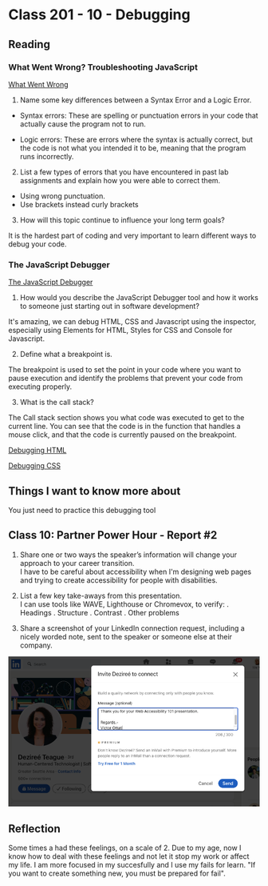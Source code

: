 # Class 201 - 10 - Debugging

## Reading

### What Went Wrong? Troubleshooting JavaScript

[What Went Wrong](https://developer.mozilla.org/en-US/docs/Learn/JavaScript/First_steps/What_went_wrong)

1. Name some key differences between a Syntax Error and a Logic Error.  

- Syntax errors: These are spelling or punctuation errors in your code that actually cause the program not to run.

- Logic errors: These are errors where the syntax is actually correct, but the code is not what you intended it to be, meaning that the program runs incorrectly.

2. List a few types of errors that you have encountered in past lab assignments and explain how you were able to correct them.  

- Using wrong punctuation.
- Use brackets instead curly brackets

3. How will this topic continue to influence your long term goals?  

It is the hardest part of coding and very important to learn different ways to debug your code.  

### The JavaScript Debugger

[The JavaScript Debugger](https://developer.mozilla.org/en-US/docs/Learn/Common_questions/Tools_and_setup/What_are_browser_developer_tools#the_javascript_debugger)  

1. How would you describe the JavaScript Debugger tool and how it works to someone just starting out in software development?  

It's amazing, we can debug HTML, CSS and Javascript using the inspector, especially using Elements for HTML, Styles for CSS and Console for Javascript.

2. Define what a breakpoint is.  

The breakpoint is used to set the point in your code where you want to pause execution and identify the problems that prevent your code from executing properly.

3. What is the call stack?  

The Call stack section shows you what code was executed to get to the current line. You can see that the code is in the function that handles a mouse click, and that the code is currently paused on the breakpoint.

[Debugging HTML](https://developer.mozilla.org/en-US/docs/Learn/HTML/Introduction_to_HTML/Debugging_HTML)

[Debugging CSS](https://developer.mozilla.org/en-US/docs/Learn/CSS/Building_blocks/Debugging_CSS)

## Things I want to know more about

You just need to practice this debugging tool

## Class 10: Partner Power Hour - Report #2

1. Share one or two ways the speaker’s information will change your approach to your career transition.  
I have to be careful about accessibility when I'm designing web pages and trying to create accessibility for people with disabilities.

2. List a few key take-aways from this presentation.  
I can use tools like WAVE, Lighthouse or Chromevox, to verify:
. Headings
. Structure
. Contrast
. Other problems  

3. Share a screenshot of your LinkedIn connection request, including a nicely worded note, sent to the speaker or someone else at their company.  

![Screeshot](/images/Linkedin-ms.png)

## Reflection

Some times a had these feelings, on a scale of 2.
Due to my age, now I know how to deal with these feelings and not let it stop my work or affect my life.
I am more focused in my succesfully and I use my fails for learn.
"If you want to create something new, you must be prepared for fail".
